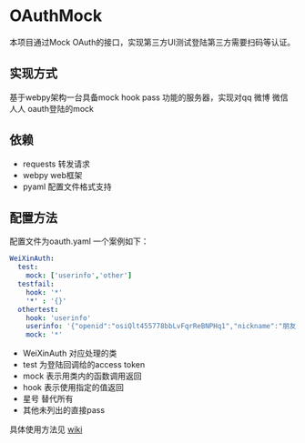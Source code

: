 # OAuthMock
本项目通过Mock OAuth的接口，实现第三方UI测试登陆第三方需要扫码等认证。
## 实现方式
基于webpy架构一台具备mock hook pass 功能的服务器，实现对qq 微博 微信 人人 oauth登陆的mock
## 依赖
  * requests 转发请求
  * webpy web框架
  * pyaml 配置文件格式支持
## 配置方法
配置文件为oauth.yaml 一个案例如下：
``` yaml
WeiXinAuth:
  test:
    mock: ['userinfo','other']
  testfail:
    hook: '*'
    '*' : '{}'
  othertest:
    hook: 'userinfo'
    userinfo: '{"openid":"osiQlt455778bbLvFqrReBNPHq1","nickname":"朋友","sex":1,"language":"zh_CN","city":"","province":"","country":"CN","headimgurl":"http:\/\/wx.qlogo.cn\/111","privilege":[],"unionid":"oP4xHuIYS-8mmcr890ykooQLY8sM1"}'
    mock: '*'
```
  * WeiXinAuth 对应处理的类
  * test 为登陆回调给的access token
  * mock 表示用类内的函数调用返回
  * hook 表示使用指定的值返回
  * 星号 替代所有
  * 其他未列出的直接pass

具体使用方法见 [wiki](../../wiki)
